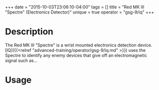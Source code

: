 +++
date = "2015-10-03T23:06:10-04:00"
tags = []
title = "Red MK III \"Spectre\" (Electronics Detector)"
unique = true
operator = "gsg-9/iq"
+++

# Description

The Red MK III "Spectre" is a wrist mounted electronics detection device. [IQ]({{<relref "advanced-training/operator/gsg-9/iq.md" >}}) uses the Spectre to identify any enemy devices that give off an electromagnetic signal such as...

# Usage
